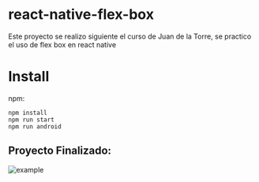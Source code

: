 # react-native-flex-box

Este proyecto se realizo siguiente el curso de Juan de la Torre, se practico el uso de flex box en react native

# Install

npm:

    npm install
    npm run start
    npm run android

## Proyecto Finalizado:

![example](https://github.com/maximopeoficiales/react-native-flex-box/scrrenshots/proyect.png)
